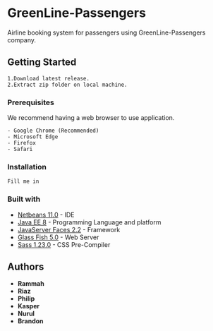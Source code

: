 # GreenLine-Passengers
Airline booking system for passengers using GreenLine-Passengers company.
## Getting Started
```
1.Download latest release.
2.Extract zip folder on local machine.
```
### Prerequisites
We recommend having a web browser to use application. 
```
- Google Chrome (Recommended)
- Microsoft Edge
- Firefox
- Safari
```
### Installation 
```
Fill me in
```
### Built with
* [Netbeans 11.0](https://netbeans.apache.org/download/index.html) - IDE
* [Java EE 8](https://www.oracle.com/java/technologies/java-ee-glance.html) - Programming Language and platform
* [JavaServer Faces 2.2](https://docs.oracle.com/javaee/7/javaserver-faces-2-2/vdldocs-facelets/toc.htm) - Framework
* [Glass Fish 5.0](https://javaee.github.io/glassfish/documentation) - Web Server
* [Sass 1.23.0](https://sass-lang.com/documentation) - CSS Pre-Compiler
## Authors
* **Rammah**
* **Riaz**
* **Philip**
* **Kasper**
* **Nurul**
* **Brandon**


